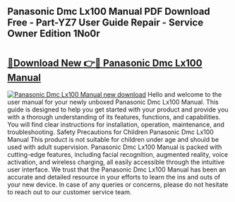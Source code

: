 ## Panasonic Dmc Lx100 Manual PDF Download Free - Part-YZ7 User Guide Repair - Service Owner Edition 1No0r

# <h2><a href="http://cf2759.oget.top/?id=Panasonic+Dmc+Lx100+Manual">🔗Download New 👉🔴 Panasonic Dmc Lx100 Manual</a></h2>

[![Panasonic Dmc Lx100 Manual new download](https://i.imgur.com/5g1atiW.png)](http://cf2759.oget.top/?id=Panasonic+Dmc+Lx100+Manual)
Hello and welcome to the user manual for your newly unboxed Panasonic Dmc Lx100 Manual. This guide is designed to help you get started with your product and provide you with a thorough understanding of its features, functions, and capabilities. You will find clear instructions for installation, operation, maintenance, and troubleshooting. Safety Precautions for Children Panasonic Dmc Lx100 Manual This product is not suitable for children under age and should be used with adult supervision. Panasonic Dmc Lx100 Manual is packed with cutting-edge features, including facial recognition, augmented reality, voice activation, and wireless charging, all easily accessible through the intuitive user interface. We trust that the Panasonic Dmc Lx100 Manual has been an accurate and detailed resource in your efforts to learn the ins and outs of your new device. In case of any queries or concerns, please do not hesitate to reach out to our customer service team.
